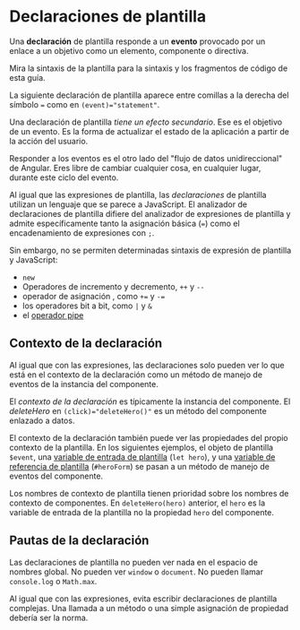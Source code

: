 # Declaraciones de plantilla

Una **declaración** de plantilla responde a un **evento** provocado por un enlace a un objetivo
como un elemento, componente o directiva.

<div class="alert is-helpful">

Mira la <live-example name="template-syntax">sintaxis de la plantilla</live-example> para
la sintaxis y los fragmentos de código de esta guía.

</div>

La siguiente declaración de plantilla aparece entre comillas a la derecha del símbolo `=`&nbsp;como en `(event)="statement"`.

<code-example path="template-syntax/src/app/app.component.html" region="context-component-statement" header="src/app/app.component.html"></code-example>

Una declaración de plantilla *tiene un efecto secundario*.
Ese es el objetivo de un evento.
Es la forma de actualizar el estado de la aplicación a partir de la acción del usuario.

Responder a los eventos es el otro lado del "flujo de datos unidireccional" de Angular.
Eres libre de cambiar cualquier cosa, en cualquier lugar, durante este ciclo del evento.

Al igual que las expresiones de plantilla, las *declaraciones* de plantilla utilizan un lenguaje que se parece a JavaScript.
El analizador de declaraciones de plantilla difiere del analizador de expresiones de plantilla y
admite específicamente tanto la asignación básica (`=`) como el encadenamiento de expresiones con <code>;</code>.

Sin embargo, no se permiten determinadas sintaxis de expresión de plantilla y JavaScript:

* <code>new</code>
* Operadores de incremento y decremento, `++` y `--`
* operador de asignación , como `+=` y `-=`
* los operadores bit a bit, como `|` y `&`
* el [operador pipe](guide/template-expression-operators#pipe)

## Contexto de la declaración

Al igual que con las expresiones, las declaraciones solo pueden ver lo que está en el contexto de la declaración
como un método de manejo de eventos de la instancia del componente.

El *contexto de la declaración* es típicamente la instancia del componente.
El *deleteHero* en `(click)="deleteHero()"` es un método del componente enlazado a datos.

<code-example path="template-syntax/src/app/app.component.html" region="context-component-statement" header="src/app/app.component.html"></code-example>

El contexto de la declaración también puede ver las propiedades del propio contexto de la plantilla.
En los siguientes ejemplos, el objeto de plantilla `$event`,
una [variable de entrada de plantilla](guide/built-in-directives#template-input-variable) (`let hero`),
y una [variable de referencia de plantilla](guide/template-reference-variables) (`#heroForm`)
se pasan a un método de manejo de eventos del componente.

<code-example path="template-syntax/src/app/app.component.html" region="context-var-statement" header="src/app/app.component.html"></code-example>

Los nombres de contexto de plantilla tienen prioridad sobre los nombres de contexto de componentes.
En `deleteHero(hero)` anterior, el `hero` es la variable de entrada de la plantilla
no la propiedad `hero` del componente.

## Pautas de la declaración

Las declaraciones de plantilla no pueden ver nada en el espacio de nombres global. No
pueden ver `window` o `document`.
No pueden llamar `console.log` o `Math.max`.

Al igual que con las expresiones, evita escribir declaraciones de plantilla complejas.
Una llamada a un método o una simple asignación de propiedad debería ser la norma.
